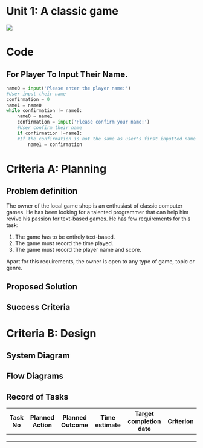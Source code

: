 # Unit 1: A classic game 
![](game.gif)

# Code
## For Player To Input Their Name.

```py
name0 = input('Please enter the player name:')
#User input their name
confirmation = 0
name1 = name0
while confirmation != name0:
    name0 = name1
    confirmation = input('Please confirm your name:')
    #User confirm their name
    if confirmation !=name1:
    #If the confirmation is not the same as user's first inputted name the user need to input again until the name is the same for 2 times
        name1 = confirmation
```
# Criteria A: Planning

## Problem definition

The owner of the local game shop is an enthusiast of classic computer games. He has been looking for a talented programmer that can help him revive his passion for text-based games. He has few requirements for this task:

1. The game has to be entirely text-based.
2. The game must record the time played.
3. The game must record the player name and score.

Apart for this requirements, the owner is open to any type of game, topic or genre.

## Proposed Solution

## Success Criteria


# Criteria B: Design

## System Diagram

## Flow Diagrams

## Record of Tasks
| Task No | Planned Action | Planned Outcome | Time estimate | Target completion date | Criterion |
|---------|----------------|-----------------|---------------|------------------------|-----------|
|         |                |                 |               |                        |           |
|         |                |                 |               |                        |           |
|         |                |                 |               |                        |           |
